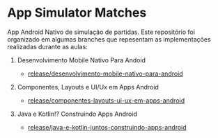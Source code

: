 # App Simulator Matches
App Android Nativo de simulação de partidas. Este repositório foi organizado em algumas branches que repesentam as implementações realizadas durante as aulas:

1. Desenvolvimento Mobile Nativo Para Andoid
    - [release/desenvolvimento-mobile-nativo-para-android](https://github.com/IanDias10/app-simulator-matches/tree/release/desenvolvimento-mobile-nativo-para-android)

2. Componentes, Layouts e UI/Ux em Apps Android
    - [release/componentes-layouts-ui-ux-em-apps-android](https://github.com/IanDias10/app-simulator-matches/tree/release/componentes-layouts-ui-ux-em-apps-android)
    
3. Java e Kotlin!? Construindo Apps Android
    - [release/java-e-kotlin-juntos-construindo-apps-android](https://github.com/IanDias10/app-simulator-matches/tree/release/java-e-kotlin-juntos-construindo-apps-android)
